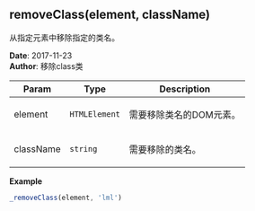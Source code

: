 ## removeClass(element, className)
<p>从指定元素中移除指定的类名。</p>

**Date**: 2017-11-23  
**Author**: 移除class类  

| Param | Type | Description |
| --- | --- | --- |
| element | <code>HTMLElement</code> | <p>需要移除类名的DOM元素。</p> |
| className | <code>string</code> | <p>需要移除的类名。</p> |

**Example**  
```javascript
_removeClass(element, 'lml')
```
